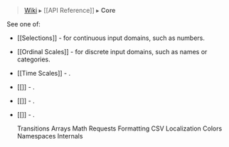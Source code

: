 > [Wiki](Home) ▸ [[API Reference]] ▸ **Core**

See one of:

* [[Selections]] - for continuous input domains, such as numbers.
* [[Ordinal Scales]] - for discrete input domains, such as names or categories.
* [[Time Scales]] - .
* [[]] - .
* [[]] - .
* [[]] - .

    
    Transitions
    Arrays
    Math
    Requests
    Formatting
    CSV
    Localization
    Colors
    Namespaces
    Internals
